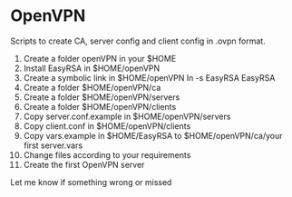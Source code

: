 # OpenVPN
Scripts to create CA, server config and client config in .ovpn format.
1) Create a folder openVPN in your $HOME
2) Install EasyRSA in $HOME/openVPN
3) Create a symbolic link in $HOME/openVPN ln -s EasyRSA<version> EasyRSA
4) Create a folder $HOME/openVPN/ca
5) Create a folder $HOME/openVPN/servers
5) Create a folder $HOME/openVPN/clients
6) Copy server.conf.example in $HOME/openVPN/servers
7) Copy client.conf in $HOME/openVPN/clients
8) Copy vars.example in $HOME/EasyRSA to $HOME/openVPN/ca/your first server.vars
9) Change files according to your requirements
10) Create the first OpenVPN server

Let me know if something wrong or missed

